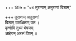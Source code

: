 +++
title = "०४ तुराणाम् अतुराणां विशाम्"

+++
तुराणाम् अतुराणां  
विशाम् उरुक्षिताम् उत ।  
कृणोमि तुभ्यं भेषजम्  
आहेयम् अरसं विषम् ॥